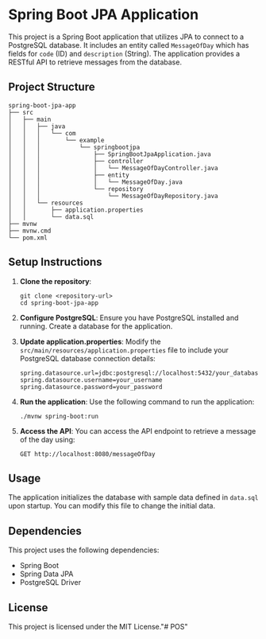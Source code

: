 # Spring Boot JPA Application

This project is a Spring Boot application that utilizes JPA to connect to a PostgreSQL database. It includes an entity called `MessageOfDay` which has fields for `code` (ID) and `description` (String). The application provides a RESTful API to retrieve messages from the database.

## Project Structure

```
spring-boot-jpa-app
├── src
│   ├── main
│   │   ├── java
│   │   │   └── com
│   │   │       └── example
│   │   │           └── springbootjpa
│   │   │               ├── SpringBootJpaApplication.java
│   │   │               ├── controller
│   │   │               │   └── MessageOfDayController.java
│   │   │               ├── entity
│   │   │               │   └── MessageOfDay.java
│   │   │               └── repository
│   │   │                   └── MessageOfDayRepository.java
│   │   └── resources
│   │       ├── application.properties
│   │       └── data.sql
├── mvnw
├── mvnw.cmd
└── pom.xml
```

## Setup Instructions

1. **Clone the repository**:
   ```
   git clone <repository-url>
   cd spring-boot-jpa-app
   ```

2. **Configure PostgreSQL**:
   Ensure you have PostgreSQL installed and running. Create a database for the application.

3. **Update application.properties**:
   Modify the `src/main/resources/application.properties` file to include your PostgreSQL database connection details:
   ```
   spring.datasource.url=jdbc:postgresql://localhost:5432/your_database_name
   spring.datasource.username=your_username
   spring.datasource.password=your_password
   ```

4. **Run the application**:
   Use the following command to run the application:
   ```
   ./mvnw spring-boot:run
   ```

5. **Access the API**:
   You can access the API endpoint to retrieve a message of the day using:
   ```
   GET http://localhost:8080/messageOfDay
   ```

## Usage

The application initializes the database with sample data defined in `data.sql` upon startup. You can modify this file to change the initial data.

## Dependencies

This project uses the following dependencies:
- Spring Boot
- Spring Data JPA
- PostgreSQL Driver

## License

This project is licensed under the MIT License."# POS" 
